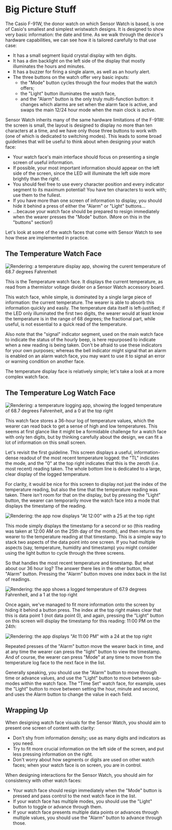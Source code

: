 Big Picture Stuff
=================

The Casio F-91W, the donor watch on which Sensor Watch is based, is one of Casio's smallest and simplest wristwatch designs. It is designed to show very basic information: the date and time. As we walk through the device's hardware capabilities, we can see how it is tailored carefully to that use case:

* It has a small segment liquid crystal display with ten digits.
* It has a dim backlight on the left side of the display that mostly illuminates the hours and minutes.
* It has a buzzer for firing a single alarm, as well as an hourly alert.
* The three buttons on the watch offer very basic inputs:
    * the "Mode" button cycles through the four modes that the watch offers;
    * the "Light" button illuminates the watch face,
    * and the "Alarm" button is the only truly multi-function button: it changes which alarms are set when the alarm face is active, and swaps the main 12/24 hour mode when the main clock is active.

Sensor Watch inherits many of the same hardware limitations of the F-91W: the screen is small, the layout is designed to display no more than ten characters at a time, and we have only those three buttons to work with (one of which is dedicated to switching modes). This leads to some broad guidelines that will be useful to think about when designing your watch face:

* Your watch face's main interface should focus on presenting a single screen of useful information.
* If possible, your most important information should appear on the left side of the screen, since the LED will illuminate the left side more brightly than the right.
* You should feel free to use every character position and every indicator segment to its maximum potential! You have ten characters to work with; use them to the fullest.
* If you have more than one screen of information to display, you should hide it behind a press of either the "Alarm" or "Light" buttons...
* ...because your watch face should be prepared to resign immediately when the wearer presses the "Mode" button. (More on this in the "buttons" section!)

Let's look at some of the watch faces that come with Sensor Watch to see how these are implemented in practice.

The Temperature Watch Face
--------------------------

![Rendering: a temperature display app, showing the curent temperature of 68.7 degrees Fahrenheit](images/temperature-app.png)

This is the Temperature watch face. It displays the current temperature, as read from a thermistor voltage divider on a Sensor Watch accessory board.

This watch face, while simple, is dominated by a single large piece of information: the current temperature. The wearer is able to absorb this information quickly and easily. The temperature data itself is left-justified; if the LED only illuminated the first two digits, the wearer would at least know the temperature is in the range of 68 degrees; the fractional part, while useful, is not essential to a quick read of the temperature.

Also note that the "signal" indicator segment, used on the main watch face to indicate the status of the hourly beep, is here repurposed to indicate when a new reading is being taken. Don't be afraid to use these indicators for your own purposes; whereas the bell indicator might signal that an alarm is enabled on an alarm watch face, you may want to use it to signal an error or warning condition on another face.

The temperature display face is relatively simple; let's take a look at a more complex watch face.

The Temperature Log Watch Face
------------------------------

![Rendering: a temperature logging app, showing the logged temperature of 68.7 degrees Fahrenheit, and a 0 at the top right](images/temperature-log-app.png)

This watch face stores a 36-hour log of temperature values, which the wearer can read back to get a sense of high and low temperatures. This seems at first glance like it might be a formidable challenge for a watch face with only ten digits, but by thinking carefully about the design, we can fit a lot of information on this small screen.

Let's revisit the first guideline. This screen displays a useful, information-dense readout of the most recent temperature logged: the "TL" indicates the mode, and the "0" at the top right indicates that this is the zeroth (i.e. most recent) reading taken. The whole bottom line is dedicated to a large, clear display of the logged temperature.

For clarity, it would be nice for this screen to display not just the index of the temperature reading, but also the time that the temperature reading was taken. There isn't room for that on the display, but by pressing the "Light" button, the wearer can temporarily move the watch face into a mode that displays the timestamp of the reading.

![Rendering: the app now displays "At 12:00" with a 25 at the top right](images/temperature-log-app-timestamp.png)

This mode simply displays the timestamp for a second or so (this reading was taken at 12:00 AM on the 25th day of the month), and then returns the wearer to the temperature reading at that timestamp. This is a simple way to stack two aspects of the data point into one screen. If you had multiple aspects (say, temperature, humidity and timestamp) you might consider using the light button to cycle through the three screens.

So that handles the most recent temperature and timestamp. But what about our 36 hour log? The answer there lies in the other button, the "Alarm" button. Pressing the "Alarm" button moves one index back in the list of readings.

![Rendering: the app shows a logged temperature of 67.9 degrees Fahrenheit, and a 1 at the top right](images/temperature-log-app-1.png)

Once again, we've managed to fit more information onto the screen by hiding it behind a button press. The index at the top right makes clear that this is data point 1 (not data point 0), and again, pressing the "Light" button on this screen will display the timestamp for this reading: 11:00 PM on the 24th:

![Rendering: the app displays "At 11:00 PM" with a 24 at the top right](images/temperature-log-app-timestamp-1.png)

Repeated presses of the "Alarm" button move the wearer back in time, and at any time the wearer can press the "light" button to view the timestamp. And of course, the wearer can press "Mode" at any time to move from the temperature log face to the next face in the list.

Generally speaking, you should use the "Alarm" button to move through time or advance values, and use the "Light" button to move between sub-modes within the watch face. The "Time Set" watch face, for example, uses the "Light" button to move between setting the hour, minute and second, and uses the Alarm button to change the value in each field.

Wrapping Up
-----------

When designing watch face visuals for the Sensor Watch, you should aim to present one screen of content with clarity:

* Don't shy from information density; use as many digits and indicators as you need.
* Try to fit more crucial information on the left side of the screen, and put less pressing information on the right.
* Don't worry about how segments or digits are used on other watch faces; when your watch face is on screen, you are in control.

When designing interactions for the Sensor Watch, you should aim for consistency with other watch faces:

* Your watch face should resign immediately when the "Mode" button is pressed and pass control to the next watch face in the list.
* If your watch face has multiple modes, you should use the "Light" button to toggle or advance through them.
* If your watch face presents multiple data points or advances through multiple values, you should use the "Alarm" button to advance through those.
